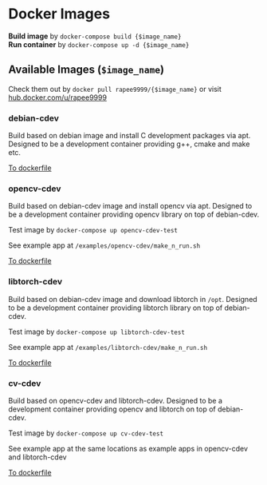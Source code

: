 # Docker Images

**Build image** by `docker-compose build {$image_name}`<br>
**Run container** by `docker-compose up -d {$image_name}`


## Available Images (`$image_name`)

Check them out by `docker pull rapee9999/{$image_name}` or visit 
[hub.docker.com/u/rapee9999](https://hub.docker.com/u/rapee9999)

### debian-cdev
Build based on debian image and install C development packages via apt. Designed to be a development container providing g++, cmake and make etc. 

[To dockerfile](debian-cdev/dockerfile)

### opencv-cdev
Build based on debian-cdev image and install opencv via apt. Designed to be a development container providing opencv library on top of debian-cdev.

Test image by `docker-compose up opencv-cdev-test`

See example app at `/examples/opencv-cdev/make_n_run.sh`

[To dockerfile](opencv-cdev/dockerfile)

### libtorch-cdev
Build based on debian-cdev image and download libtorch in `/opt`. Designed to be a development container providing libtorch library on top of debian-cdev.

Test image by `docker-compose up libtorch-cdev-test`

See example app at `/examples/libtorch-cdev/make_n_run.sh`

[To dockerfile](libtorch-cdev/dockerfile)

### cv-cdev
Build based on opencv-cdev and libtorch-cdev. Designed to be a development container providing opencv and libtorch on top of debian-cdev.

Test image by `docker-compose up cv-cdev-test`

See example app at the same locations as example apps in opencv-cdev and libtorch-cdev

[To dockerfile](cv-cdev/dockerfile)
